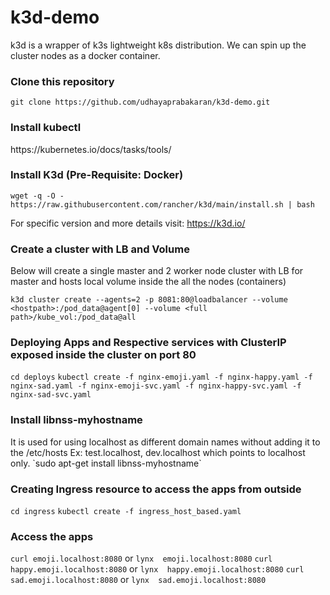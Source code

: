 # k3d-demo
k3d is a wrapper of k3s lightweight k8s distribution. We can spin up the cluster nodes as a docker container.

<h3>Clone this repository</h3>

`git clone https://github.com/udhayaprabakaran/k3d-demo.git`

<h3>Install kubectl</h3>
https://kubernetes.io/docs/tasks/tools/

<h3>Install K3d (Pre-Requisite: Docker)</h3>

`wget -q -O - https://raw.githubusercontent.com/rancher/k3d/main/install.sh | bash`

For specific version and more details visit: https://k3d.io/

<h3>Create a cluster with LB and Volume</h3>

Below will create a single master and 2 worker node cluster with LB for master and hosts local volume inside the all the nodes (containers)

`k3d cluster create --agents=2 -p 8081:80@loadbalancer --volume <hostpath>:/pod_data@agent[0] --volume <full path>/kube_vol:/pod_data@all`

<h3> Deploying Apps and Respective services with ClusterIP exposed inside the cluster on port 80 </h3>

`cd deploys`
`kubectl create -f nginx-emoji.yaml -f nginx-happy.yaml -f nginx-sad.yaml -f nginx-emoji-svc.yaml -f nginx-happy-svc.yaml -f nginx-sad-svc.yaml`

<h3> Install libnss-myhostname </h3>
It is used for using localhost as different domain names without adding it to the /etc/hosts
Ex: test.localhost, dev.localhost which points to localhost only.
`sudo apt-get install libnss-myhostname`

<h3> Creating Ingress resource to access the apps from outside </h3>

`cd ingress`
`kubectl create -f ingress_host_based.yaml`

<h3> Access the apps </h3>

`curl emoji.localhost:8080` or `lynx  emoji.localhost:8080`
`curl happy.emoji.localhost:8080` or `lynx  happy.emoji.localhost:8080`
`curl sad.emoji.localhost:8080` or `lynx  sad.emoji.localhost:8080`
 
